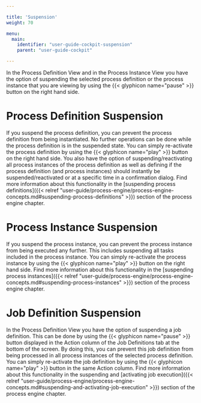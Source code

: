 ```yaml
---

title: 'Suspension'
weight: 70

menu:
  main:
    identifier: "user-guide-cockpit-suspension"
    parent: "user-guide-cockpit"

---
```


In the Process Definition View and in the Process Instance View you have the option of suspending the selected process definition or the process instance that you are viewing by using the {{< glyphicon name="pause" >}} button on the right hand side.

# Process Definition Suspension

If you suspend the process definition, you can prevent the process definition from being instantiated. No further operations can be done while the process definition is in the suspended state. You can simply re-activate the process definition by using the {{< glyphicon name="play" >}} button on the right hand side. You also have the option of suspending/reactivating all process instances of the process definition as well as defining if the process definition (and process instances) should instantly be suspended/reactivated or at a specific time in a confirmation dialog. Find more information about this functionality in the [suspending process definitions]({{< relref "user-guide/process-engine/process-engine-concepts.md#suspending-process-definitions" >}}) section of the process engine chapter.


# Process Instance Suspension

If you suspend the process instance, you can prevent the process instance from being executed any further. This includes suspending all tasks included in the process instance. You can simply re-activate the process instance by using the {{< glyphicon name="play" >}} button on the right hand side. Find more information about this functionality in the [suspending process instances]({{< relref "user-guide/process-engine/process-engine-concepts.md#suspending-process-instances" >}}) section of the process engine chapter.


# Job Definition Suspension

In the Process Definition View you have the option of suspending a job definition. This can be done by using the {{< glyphicon name="pause" >}} button displayed in the Action column of the Job Definitions tab at the bottom of the screen. By doing this, you can prevent this job definition from being processed in all process instances of the selected process definition. You can simply re-activate the job definition by using the {{< glyphicon name="play" >}} button in the same Action column. Find more information about this functionality in the suspending and [activating job execution]({{< relref "user-guide/process-engine/process-engine-concepts.md#suspending-and-activating-job-execution" >}}) section of the process engine chapter.
